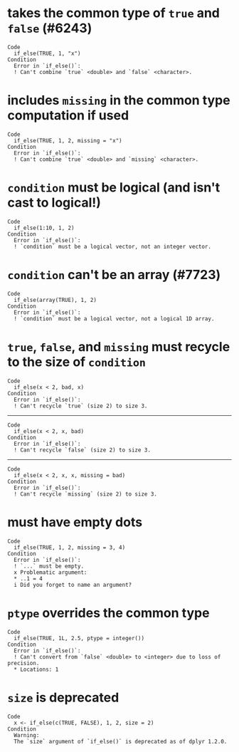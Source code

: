 # takes the common type of `true` and `false` (#6243)

    Code
      if_else(TRUE, 1, "x")
    Condition
      Error in `if_else()`:
      ! Can't combine `true` <double> and `false` <character>.

# includes `missing` in the common type computation if used

    Code
      if_else(TRUE, 1, 2, missing = "x")
    Condition
      Error in `if_else()`:
      ! Can't combine `true` <double> and `missing` <character>.

# `condition` must be logical (and isn't cast to logical!)

    Code
      if_else(1:10, 1, 2)
    Condition
      Error in `if_else()`:
      ! `condition` must be a logical vector, not an integer vector.

# `condition` can't be an array (#7723)

    Code
      if_else(array(TRUE), 1, 2)
    Condition
      Error in `if_else()`:
      ! `condition` must be a logical vector, not a logical 1D array.

# `true`, `false`, and `missing` must recycle to the size of `condition`

    Code
      if_else(x < 2, bad, x)
    Condition
      Error in `if_else()`:
      ! Can't recycle `true` (size 2) to size 3.

---

    Code
      if_else(x < 2, x, bad)
    Condition
      Error in `if_else()`:
      ! Can't recycle `false` (size 2) to size 3.

---

    Code
      if_else(x < 2, x, x, missing = bad)
    Condition
      Error in `if_else()`:
      ! Can't recycle `missing` (size 2) to size 3.

# must have empty dots

    Code
      if_else(TRUE, 1, 2, missing = 3, 4)
    Condition
      Error in `if_else()`:
      ! `...` must be empty.
      x Problematic argument:
      * ..1 = 4
      i Did you forget to name an argument?

# `ptype` overrides the common type

    Code
      if_else(TRUE, 1L, 2.5, ptype = integer())
    Condition
      Error in `if_else()`:
      ! Can't convert from `false` <double> to <integer> due to loss of precision.
      * Locations: 1

# `size` is deprecated

    Code
      x <- if_else(c(TRUE, FALSE), 1, 2, size = 2)
    Condition
      Warning:
      The `size` argument of `if_else()` is deprecated as of dplyr 1.2.0.

